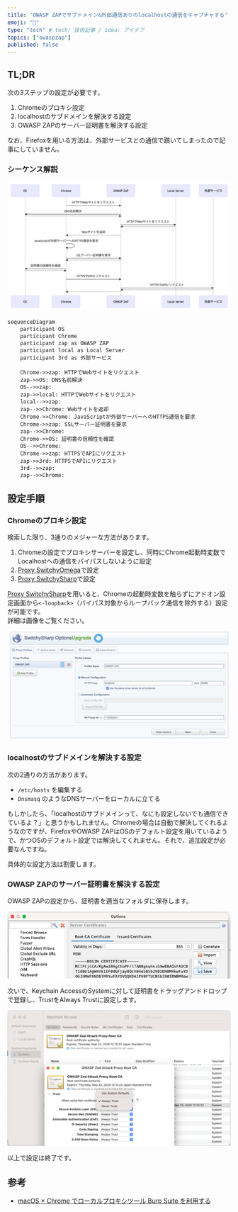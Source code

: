 ```yaml
---
title: "OWASP ZAPでサブドメイン&外部通信ありのlocalhostの通信をキャプチャする"
emoji: "🐘"
type: "tech" # tech: 技術記事 / idea: アイデア
topics: ["owaspzap"]
published: false
---
```


## TL;DR

次の3ステップの設定が必要です。

1. Chromeのプロキシ設定
2. localhostのサブドメインを解決する設定
3. OWASP ZAPのサーバー証明書を解決する設定

なお、Firefoxを用いる方法は、外部サービスとの通信で躓いてしまったので記事にしていません。

### シーケンス解説

![](/images/2023-05-26-09-48-21.png)

```mermaid
sequenceDiagram
    participant OS
    participant Chrome
    participant zap as OWASP ZAP
    participant local as Local Server
    participant 3rd as 外部サービス

    Chrome->>zap: HTTPでWebサイトをリクエスト
    zap->>OS: DNS名前解決
    OS-->>zap: 
    zap->>local: HTTPでWebサイトをリクエスト
    local-->>zap: 
    zap-->>Chrome: Webサイトを返却
    Chrome->>Chrome: JavaScriptが外部サーバーへのHTTPS通信を要求
    Chrome->>zap: SSLサーバー証明書を要求
    zap-->>Chrome: 
    Chrome->>OS: 証明書の信頼性を確認
    OS-->>Chrome: 
    Chrome->>zap: HTTPSでAPIにリクエスト
    zap->>3rd: HTTPSでAPIにリクエスト
    3rd-->>zap: 
    zap-->>Chrome: 
```

## 設定手順

### Chromeのプロキシ設定

検索した限り、3通りのメジャーな方法があります。

1. Chromeの設定でプロキシサーバーを設定し、同時にChrome起動時変数でLocalhostへの通信をバイパスしないように設定
2. [Proxy SwitchyOmega](https://chrome.google.com/webstore/detail/proxy-switchyomega/padekgcemlokbadohgkifijomclgjgif)で設定
3. [Proxy SwitchySharp](https://chrome.google.com/webstore/detail/proxy-switchysharp/dpplabbmogkhghncfbfdeeokoefdjegm)で設定

[Proxy SwitchySharp](https://chrome.google.com/webstore/detail/proxy-switchysharp/dpplabbmogkhghncfbfdeeokoefdjegm)を用いると、Chromeの起動時変数を触らずにアドオン設定画面から`<-loopback>`（バイパス対象からループバック通信を除外する）設定が可能です。  
詳細は画像をご覧ください。

![](/images/2023-05-26-09-20-34.png)

### localhostのサブドメインを解決する設定

次の2通りの方法があります。
- `/etc/hosts` を編集する
- `Dnsmasq` のようなDNSサーバーをローカルに立てる

もしかしたら、「localhostのサブドメインって、なにも設定しないでも通信できているよ？」と思うかもしれません。Chromeの場合は自動で解決してくれるようなのですが、FirefoxやOWASP ZAPはOSのデフォルト設定を用いているようで、かつOSのデフォルト設定では解決してくれません。それで、追加設定が必要なんですね。

具体的な設定方法は割愛します。

### OWASP ZAPのサーバー証明書を解決する設定

OWASP ZAPの設定から、証明書を適当なフォルダに保存します。

![](/images/2023-05-26-09-27-23.png)

次いで、Keychain AccessのSystemに対して証明書をドラッグアンドドロップで登録し、TrustをAlways Trustに設定します。

![](/images/2023-05-26-09-28-48.png)

以上で設定は終了です。

## 参考

- [macOS × Chrome でローカルプロキシツール Burp Suite を利用する](https://zenn.dev/faycute/articles/eb490f8839acda)
